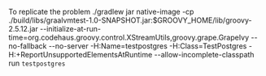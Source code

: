 To replicate the problem
./gradlew jar
native-image -cp ./build/libs/graalvmtest-1.0-SNAPSHOT.jar:$GROOVY_HOME/lib/groovy-2.5.12.jar --initialize-at-run-time=org.codehaus.groovy.control.XStreamUtils,groovy.grape.GrapeIvy --no-fallback --no-server -H:Name=testpostgres -H:Class=TestPostgres -H:+ReportUnsupportedElementsAtRuntime --allow-incomplete-classpath
run `testpostgres`